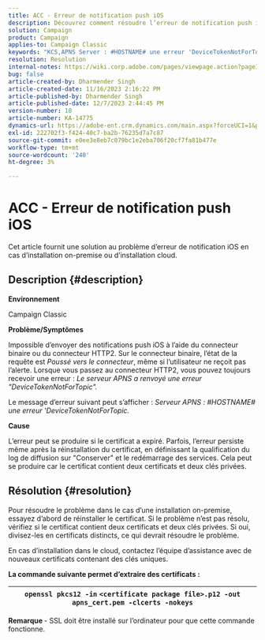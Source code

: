 ```yaml
---
title: ACC - Erreur de notification push iOS
description: Découvrez comment résoudre l’erreur de notification push iOS sur ACC
solution: Campaign
product: Campaign
applies-to: Campaign Classic
keywords: "KCS,APNS Server : #HOSTNAME# une erreur 'DeviceTokenNotForTopic'"
resolution: Resolution
internal-notes: https://wiki.corp.adobe.com/pages/viewpage.action?pageId=1334124733
bug: false
article-created-by: Dharmender Singh
article-created-date: 11/16/2023 2:16:22 PM
article-published-by: Dharmender Singh
article-published-date: 12/7/2023 2:44:45 PM
version-number: 10
article-number: KA-14775
dynamics-url: https://adobe-ent.crm.dynamics.com/main.aspx?forceUCI=1&pagetype=entityrecord&etn=knowledgearticle&id=8e1a5fb3-8a84-ee11-8179-6045bd006e5a
exl-id: 222702f3-f424-40c7-ba2b-76235d7a7c87
source-git-commit: e0ee3e8eb7c079bc1e2eba706f20cf7fa81b477e
workflow-type: tm+mt
source-wordcount: '240'
ht-degree: 3%

---
```


# ACC - Erreur de notification push iOS


Cet article fournit une solution au problème d’erreur de notification iOS en cas d’installation on-premise ou d’installation cloud.

## Description {#description}




<b>Environnement</b>

Campaign Classic



<b>Problème/Symptômes</b>

Impossible d’envoyer des notifications push iOS à l’aide du connecteur binaire ou du connecteur HTTP2. Sur le connecteur binaire, l’état de la requête est *Poussé vers le connecteur*, même si l’utilisateur ne reçoit pas l’alerte. Lorsque vous passez au connecteur HTTP2, vous pouvez toujours recevoir une erreur : *Le serveur APNS a renvoyé une erreur &quot;DeviceTokenNotForTopic&quot;.*



Le message d’erreur suivant peut s’afficher : *Serveur APNS : #HOSTNAME# une erreur &#39;DeviceTokenNotForTopic.*



<b>Cause</b>



L’erreur peut se produire si le certificat a expiré. Parfois, l’erreur persiste même après la réinstallation du certificat, en définissant la qualification du log de diffusion sur &quot;Conserver&quot; et le redémarrage des services. Cela peut se produire car le certificat contient deux certificats et deux clés privées.










## Résolution {#resolution}


Pour résoudre le problème dans le cas d’une installation on-premise, essayez d’abord de réinstaller le certificat. Si le problème n’est pas résolu, vérifiez si le certificat contient deux certificats et deux clés privées. Si oui, divisez-les en certificats distincts, ce qui devrait résoudre le problème.

En cas d’installation dans le cloud, contactez l’équipe d’assistance avec de nouveaux certificats contenant des clés uniques.



<b>La commande suivante permet d’extraire des certificats :</b>


| `openssl pkcs12 -in` `<certificate package file>.p12 -out apns_cert.pem -clcerts -nokeys` |
| --- |




<b>Remarque </b>- SSL doit être installé sur l’ordinateur pour que cette commande fonctionne.
